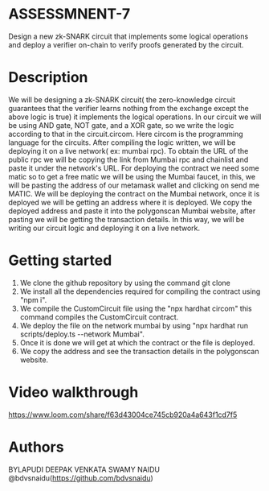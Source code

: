 # ASSESSMNENT-7
Design a new zk-SNARK circuit that implements some logical operations and deploy a verifier on-chain to verify proofs generated by the circuit.

# Description

We will be designing a zk-SNARK circuit( the zero-knowledge circuit guarantees that the verifier learns nothing from the exchange except the above logic is true) it implements the logical operations. In our circuit we will be using AND gate, NOT gate, and a XOR gate, so we write the logic according to that in the circuit.circom. Here circom is the programming language for the circuits. After compiling the logic written, we will be deploying it on a live network( ex: mumbai rpc). To obtain the URL of the public rpc we will be copying the link from Mumbai rpc and chainlist and paste it under the network's URL. For deploying the contract we need some matic so to get a free matic we will be using the Mumbai faucet, in this, we will be pasting the address of our metamask wallet and clicking on send me MATIC. We will be deploying the contract on the Mumbai network, once it is deployed we will be getting an address where it is deployed. We copy the deployed address and paste it into the polygonscan Mumbai website, after pasting we will be getting the transaction details. In this way, we will be writing our circuit logic and deploying it on a live network.


# Getting started

1) We clone the github repository by using the command git clone
2) We install all the dependencies required for compiling the contract using "npm i".
3) We compile the CustomCircuit file using the "npx hardhat circom" this command compiles the CustomCircuit contract.
4) We deploy the file on the network mumbai by using "npx hardhat run scripts/deploy.ts --network Mumbai".
5) Once it is done we will get at which the contract or the file is deployed.
6) We copy the address and see the transaction details in the polygonscan website.



# Video walkthrough

https://www.loom.com/share/f63d43004ce745cb920a4a643f1cd7f5


# Authors

BYLAPUDI DEEPAK VENKATA SWAMY NAIDU @bdvsnaidu(https://github.com/bdvsnaidu)

